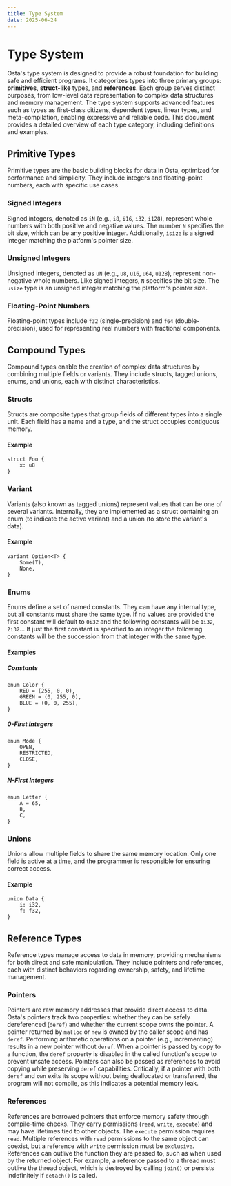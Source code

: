 ```yaml
---
title: Type System
date: 2025-06-24
---
```


# Type System

Osta's type system is designed to provide a robust foundation for building safe and efficient programs. It categorizes
types into three primary groups: **primitives**, **struct-like** types, and **references**. Each group serves distinct
purposes,
from low-level data representation to complex data structures and memory management. The type system supports advanced
features such as types as first-class citizens, dependent types, linear types, and meta-compilation, enabling expressive
and reliable code. This document provides a detailed overview of each type category, including definitions and examples.

## Primitive Types

Primitive types are the basic building blocks for data in Osta, optimized for performance and simplicity. They include
integers and floating-point numbers, each with specific use cases.

### Signed Integers

Signed integers, denoted as `iN` (e.g., `i8`, `i16`, `i32`, `i128`), represent whole numbers with both positive and
negative values. The number `N` specifies the bit size, which can be any positive integer. Additionally, `isize` is a
signed integer matching the platform's pointer size.

### Unsigned Integers

Unsigned integers, denoted as `uN` (e.g., `u8`, `u16`, `u64`, `u128`), represent non-negative whole numbers. Like signed
integers, `N` specifies the bit size. The `usize` type is an unsigned integer matching the platform's pointer size.

### Floating-Point Numbers

Floating-point types include `f32` (single-precision) and `f64` (double-precision), used for representing real numbers
with fractional components.

## Compound Types

Compound types enable the creation of complex data structures by combining multiple fields or variants. They include
structs, tagged unions, enums, and unions, each with distinct characteristics.

### Structs

Structs are composite types that group fields of different types into a single unit. Each field has a name and a type,
and the struct occupies contiguous memory.

#### Example

```osta
struct Foo {
    x: u8
}
```

### Variant

Variants (also known as tagged unions) represent values that can be one of several variants. Internally, they are
implemented as a struct containing an enum (to indicate the active variant) and a union (to store the variant's data).

#### Example

```osta
variant Option<T> {
    Some(T),
    None,
}
```

### Enums

Enums define a set of named constants. They can have any internal type, but all constants must share the same type. If
no values are provided the first constant will default to `0i32` and the following constants will be `1i32`, `2i32`...
If just the first constant is specified to an integer the following constants will be the succession from that integer
with the same type.

#### Examples

##### Constants

```osta
enum Color {
    RED = (255, 0, 0),
    GREEN = (0, 255, 0),
    BLUE = (0, 0, 255),
}
```

##### 0-First Integers

```osta
enum Mode {
    OPEN,
    RESTRICTED,
    CLOSE,
}
```

##### N-First Integers

```osta
enum Letter {
    A = 65,
    B,
    C,
}
```

### Unions

Unions allow multiple fields to share the same memory location. Only one field is active at a time, and the programmer
is responsible for ensuring correct access.

#### Example

```osta
union Data {
    i: i32,
    f: f32,
}
```

## Reference Types

Reference types manage access to data in memory, providing mechanisms for both direct and safe manipulation. They
include pointers and references, each with distinct behaviors regarding ownership, safety, and lifetime management.

### Pointers

Pointers are raw memory addresses that provide direct access to data. Osta's pointers track two properties: whether they
can be safely dereferenced (`deref`) and whether the current scope owns the pointer. A pointer returned by `malloc` or
`new` is owned by the caller scope and has `deref`. Performing arithmetic operations on a pointer (e.g., incrementing)
results in a new pointer without `deref`. When a pointer is passed by copy to a function, the `deref` property is
disabled in the called function's scope to prevent unsafe access. Pointers can also be passed as references to avoid
copying while preserving `deref` capabilities. Critically, if a pointer with both `deref` and `own` exits its scope
without being deallocated or transferred, the program will not compile, as this indicates a potential memory leak.

### References

References are borrowed pointers that enforce memory safety through compile-time checks. They carry permissions (`read`,
`write`, `execute`) and may have lifetimes tied to other objects. The `execute` permission requires `read`. Multiple
references with `read` permissions to the same object can coexist, but a reference with `write` permission must be
`exclusive`. References can outlive the function they are passed to, such as when used by the returned object. For
example, a reference passed to a thread must outlive the thread object, which is destroyed by calling `join()` or
persists indefinitely if `detach()` is called.